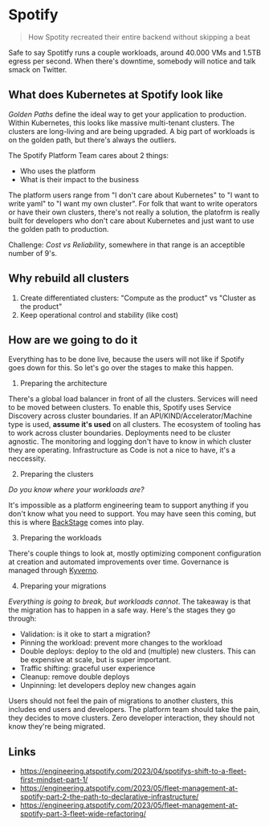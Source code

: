 # Spotify

> How Spotity recreated their entire backend without skipping a beat

Safe to say Spotitfy runs a couple workloads, around 40.000 VMs and 1.5TB egress per second. When there's downtime, somebody
will notice and talk smack on Twitter.

## What does Kubernetes at Spotify look like

_Golden Paths_ define the ideal way to get your application to production. Within Kubernetes, this looks like massive
multi-tenant clusters. The clusters are long-living and are being upgraded. A big part of workloads is on the golden path,
but there's always the outliers.

The Spotify Platform Team cares about 2 things:
- Who uses the platform
- What is their impact to the business

The platform users range from "I don't care about Kubernetes" to "I want to write yaml" to "I want my own cluster".
For folk that want to write operators or have their own clusters, there's not really a solution, the platofrm is really
built for developers who don't care about Kubernetes and just want to use the golden path to production.

Challenge: _Cost vs Reliability_, somewhere in that range is an acceptible number of 9's.

## Why rebuild all clusters

1. Create differentiated clusters: "Compute as the product" vs "Cluster as the product"
2. Keep operational control and stability (like cost)

## How are we going to do it

Everything has to be done live, because the users will not like if Spotify goes down for this. So let's go over the
stages to make this happen.

1. Preparing the architecture

There's a global load balancer in front of all the clusters. Services will need to be moved between clusters. To enable this,
Spotify uses Service Discovery across cluster boundaries. If an API/KIND/Accelerator/Machine type is used, **assume it's used** on
all clusters. The ecosystem of tooling has to work across cluster boundaries. Deployments need to be cluster agnostic. The monitoring
and logging don't have to know in which cluster they are operating. Infrastructure as Code is not a nice to have, it's a neccessity.

2. Preparing the clusters

_Do you know where your workloads are?_

It's impossible as a platform engineering team to support anything if you don't know what you need to support. You may have seen this
coming, but this is where [BackStage](https://backstage.spotify.com/) comes into play.

3. Preparing the workloads

There's couple things to look at, mostly optimizing component configuration at creation and automated improvements over time. Governance
is managed through [Kyverno](https://kyverno.io/).

4. Preparing your migrations

_Everything is going to break, but workloads cannot_. The takeaway is that the migration has to happen in a safe way. Here's the stages they go through:

- Validation: is it oke to start a migration?
- Pinning the workload: prevent more changes to the workload
- Double deploys: deploy to the old and (multiple) new clusters. This can be expensive at scale, but is super important.
- Traffic shifting: graceful user experience
- Cleanup: remove double deploys
- Unpinning: let developers deploy new changes again

Users should not feel the pain of migrations to another clusters, this includes end users and developers. The platform team should take
the pain, they decides to move clusters. Zero developer interaction, they should not know they're being migrated.

## Links

- <https://engineering.atspotify.com/2023/04/spotifys-shift-to-a-fleet-first-mindset-part-1/>
- <https://engineering.atspotify.com/2023/05/fleet-management-at-spotify-part-2-the-path-to-declarative-infrastructure/>
- <https://engineering.atspotify.com/2023/05/fleet-management-at-spotify-part-3-fleet-wide-refactoring/>
